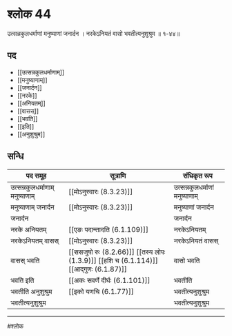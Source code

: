 # श्लोक 44

उत्सन्नकुलधर्माणां मनुष्याणां जनार्दन ।
नरकेऽनियतं वासो भवतीत्यनुशुश्रुम ॥ १-४४॥


## पद 

- [[उत्सन्नकुलधर्माणाम्]]
- [[मनुष्याणाम्]]
- [[जनार्दन]]
- [[नरके]]
- [[अनियतम्]]
- [[वासस्]]
- [[भवति]]
- [[इति]]
- [[अनुशुश्रुम]]

## सन्धि

| पद समूह | सूत्राणि | संधिकृत रूप |
| ----- | ----- | ----- |
| उत्सन्नकुलधर्माणाम् मनुष्याणाम् |  [[मोऽनुस्वारः (8.3.23)]] | उत्सन्नकुलधर्माणां मनुष्याणाम् |
| मनुष्याणाम् जनार्दन |  [[मोऽनुस्वारः (8.3.23)]] | मनुष्याणां जनार्दन |
| जनार्दन |  | जनार्दन |
| नरके अनियतम् |  [[एङः पदान्तादति (6.1.109)]] | नरकेऽनियतम् |
| नरकेऽनियतम् वासस् |  [[मोऽनुस्वारः (8.3.23)]] | नरकेऽनियतं वासस् |
| वासस् भवति |  [[ससजुषो रुः (8.2.66)]] [[तस्य लोपः (1.3.9)]] [[हशि च (6.1.114)]] [[आद्गुणः (6.1.87)]] | वासो भवति |
| भवति इति |  [[अकः सवर्णे दीर्घः (6.1.101)]] | भवतीति |
| भवतीति अनुशुश्रुम |  [[इको यणचि (6.1.77)]] | भवतीत्यनुशुश्रुम |
| भवतीत्यनुशुश्रुम |  | भवतीत्यनुशुश्रुम |


---

#श्लोक